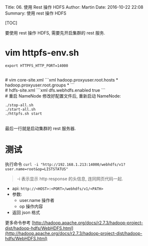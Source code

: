 Title: 06. 使用 Rest 操作 HDFS
Author: Martin
Date: 2016-10-22 22:08
Summary: 使用 rest 操作 HDFS

[TOC]

要使用 rest 操作 HDFS, 需要先开启集群的 rest 服务.

# vim httpfs-env.sh
```shell
export HTTPFS_HTTP_PORT=14000
```
<br>
# vim core-site.xml
```xml
<property>
    <!--可使用节点-->
    <name>hadoop.proxyuser.root.hosts</name>
    <value>*</value>
</property>
<property>
    <!--可使用用户组-->
    <name>hadoop.proxyuser.root.groups</name>
    <value>*</value>
</property>
```
<br>
# hdfs-site.xml
```xml
<property>
    <!--启动 webhdfs-->
    <name>dfs.webhdfs.enabled</name>
    <value>true</value>
</property>
```
<br>
# 重启 NameNode
修改好配置文件后, 重新启动 NameNode:

```
./stop-all.sh
./start-all.sh
./httpfs.sh start
```
<br>
最后一行就是启动集群的 rest 服务器.

# 测试
执行命令 `curl -i "http://192.168.1.213:14000/webhdfs/v1?user.name=root&op=LISTSTATUS"`

> \-i 表示显示 http response 的头信息, 连同网页代码一起.

- api: `http://<HOST>:<PORT>/webhdfs/v1/<PATH>`
- 参数:
    + user.name 操作者
    + op 操作内容
- 返回 json 格式

更多命令参考 [http://hadoop.apache.org/docs/r2.7.3/hadoop-project-dist/hadoop-hdfs/WebHDFS.html](http://hadoop.apache.org/docs/r2.7.3/hadoop-project-dist/hadoop-hdfs/WebHDFS.html)
